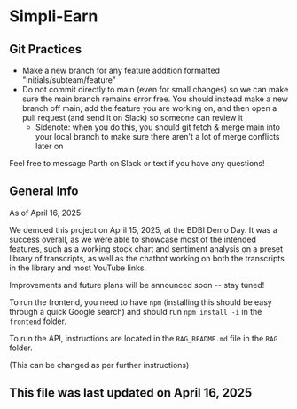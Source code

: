 # Simpli-Earn

## Git Practices

- Make a new branch for any feature addition formatted "initials/subteam/feature"
- Do not commit directly to main (even for small changes) so we can make sure the main branch remains error free. You should instead make a new branch off main, add the feature you are working on, and then open a pull request (and send it on Slack) so someone can review it
  - Sidenote: when you do this, you should git fetch & merge main into your local branch to make sure there aren't a lot of merge conflicts later on

Feel free to message Parth on Slack or text if you have any questions!

## General Info

As of April 16, 2025:

We demoed this project on April 15, 2025, at the BDBI Demo Day. It was a success overall, as we were able to showcase most of the intended features, such as a working stock chart and sentiment analysis on a preset library of transcripts, as well as the chatbot working on both the transcripts in the library and most YouTube links.

Improvements and future plans will be announced soon -- stay tuned!

To run the frontend, you need to have `npm` (installing this should be easy through a quick Google search) and should run `npm install -i` in the `frontend` folder.

To run the API, instructions are located in the `RAG_README.md` file in the `RAG` folder.

(This can be changed as per further instructions)

## This file was last updated on April 16, 2025
